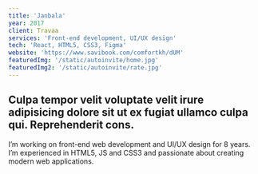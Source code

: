 ```yaml
---
title: 'Janbala'
year: 2017
client: Travaa
services: 'Front-end development, UI/UX design'
tech: 'React, HTML5, CSS3, Figma'
website: 'https://www.savibook.com/comfortkh/dUM'
featuredImg: '/static/autoinvite/home.jpg'
featuredImg2: '/static/autoinvite/rate.jpg'
---
```

## Culpa tempor velit voluptate velit irure adipisicing dolore sit ut ex fugiat ullamco culpa qui. Reprehenderit cons.

I’m working on front-end web development and UI/UX design for 8 years. I’m experienced in HTML5, JS and CSS3 and passionate about creating modern web applications.

